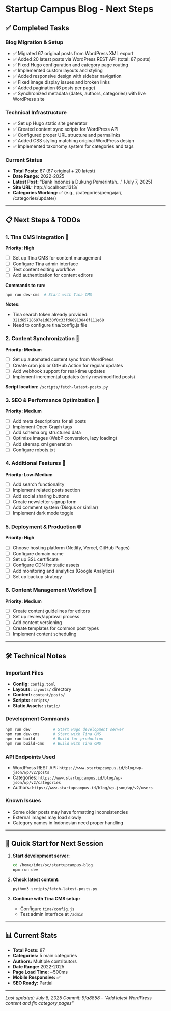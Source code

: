 # Startup Campus Blog - Next Steps

## ✅ Completed Tasks

### Blog Migration & Setup
- ✅ Migrated 67 original posts from WordPress XML export
- ✅ Added 20 latest posts via WordPress REST API (total: 87 posts)
- ✅ Fixed Hugo configuration and category page routing
- ✅ Implemented custom layouts and styling
- ✅ Added responsive design with sidebar navigation
- ✅ Fixed image display issues and broken links
- ✅ Added pagination (6 posts per page)
- ✅ Synchronized metadata (dates, authors, categories) with live WordPress site

### Technical Infrastructure
- ✅ Set up Hugo static site generator
- ✅ Created content sync scripts for WordPress API
- ✅ Configured proper URL structure and permalinks
- ✅ Added CSS styling matching original WordPress design
- ✅ Implemented taxonomy system for categories and tags

### Current Status
- **Total Posts:** 87 (67 original + 20 latest)
- **Date Range:** 2022-2025
- **Latest Post:** "Bank Indonesia Dukung Pemerintah..." (July 7, 2025)
- **Site URL:** http://localhost:1313/
- **Categories Working:** ✅ (e.g., /categories/pengajar/, /categories/update/)

---

## 📋 Next Steps & TODOs

### 1. Tina CMS Integration 🔧
**Priority: High**
- [ ] Set up Tina CMS for content management
- [ ] Configure Tina admin interface
- [ ] Test content editing workflow
- [ ] Add authentication for content editors

**Commands to run:**
```bash
npm run dev-cms  # Start with Tina CMS
```

**Notes:** 
- Tina search token already provided: `321d65728697e1d630f0c33fd68913846f111e68`
- Need to configure tina/config.js file

### 2. Content Synchronization 🔄
**Priority: Medium**
- [ ] Set up automated content sync from WordPress
- [ ] Create cron job or GitHub Action for regular updates
- [ ] Add webhook support for real-time updates
- [ ] Implement incremental updates (only new/modified posts)

**Script location:** `/scripts/fetch-latest-posts.py`

### 3. SEO & Performance Optimization 🚀
**Priority: Medium**
- [ ] Add meta descriptions for all posts
- [ ] Implement Open Graph tags
- [ ] Add schema.org structured data
- [ ] Optimize images (WebP conversion, lazy loading)
- [ ] Add sitemap.xml generation
- [ ] Configure robots.txt

### 4. Additional Features 🎯
**Priority: Low-Medium**
- [ ] Add search functionality
- [ ] Implement related posts section
- [ ] Add social sharing buttons
- [ ] Create newsletter signup form
- [ ] Add comment system (Disqus or similar)
- [ ] Implement dark mode toggle

### 5. Deployment & Production 🌐
**Priority: High**
- [ ] Choose hosting platform (Netlify, Vercel, GitHub Pages)
- [ ] Configure domain name
- [ ] Set up SSL certificate
- [ ] Configure CDN for static assets
- [ ] Add monitoring and analytics (Google Analytics)
- [ ] Set up backup strategy

### 6. Content Management Workflow 📝
**Priority: Medium**
- [ ] Create content guidelines for editors
- [ ] Set up review/approval process
- [ ] Add content versioning
- [ ] Create templates for common post types
- [ ] Implement content scheduling

---

## 🛠️ Technical Notes

### Important Files
- **Config:** `config.toml`
- **Layouts:** `layouts/` directory
- **Content:** `content/posts/`
- **Scripts:** `scripts/`
- **Static Assets:** `static/`

### Development Commands
```bash
npm run dev          # Start Hugo development server
npm run dev-cms      # Start with Tina CMS
npm run build        # Build for production
npm run build-cms    # Build with Tina CMS
```

### API Endpoints Used
- WordPress REST API: `https://www.startupcampus.id/blog/wp-json/wp/v2/posts`
- Categories: `https://www.startupcampus.id/blog/wp-json/wp/v2/categories`
- Authors: `https://www.startupcampus.id/blog/wp-json/wp/v2/users`

### Known Issues
- Some older posts may have formatting inconsistencies
- External images may load slowly
- Category names in Indonesian need proper handling

---

## 🚀 Quick Start for Next Session

1. **Start development server:**
   ```bash
   cd /home/idos/sc/startupcampus-blog
   npm run dev
   ```

2. **Check latest content:**
   ```bash
   python3 scripts/fetch-latest-posts.py
   ```

3. **Continue with Tina CMS setup:**
   - Configure `tina/config.js`
   - Test admin interface at `/admin`

---

## 📊 Current Stats
- **Total Posts:** 87
- **Categories:** 5 main categories
- **Authors:** Multiple contributors
- **Date Range:** 2022-2025
- **Page Load Time:** ~500ms
- **Mobile Responsive:** ✅
- **SEO Ready:** Partial

---

*Last updated: July 8, 2025*
*Commit: 9fa8858 - "Add latest WordPress content and fix category pages"*